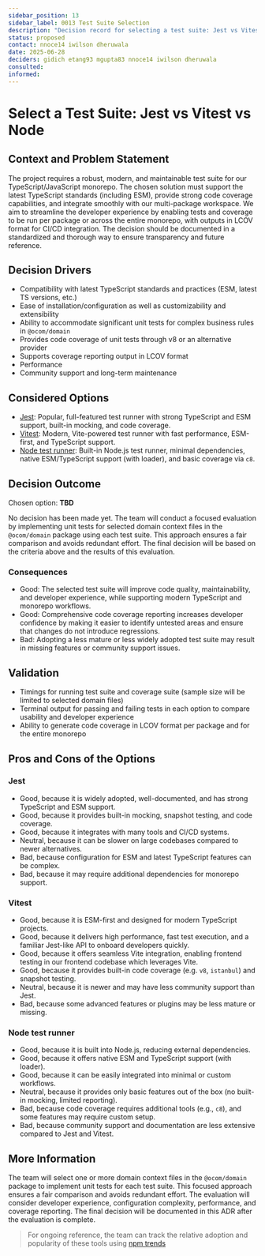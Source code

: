 ```yaml
---
sidebar_position: 13
sidebar_label: 0013 Test Suite Selection
description: "Decision record for selecting a test suite: Jest vs Vitest vs Node."
status: proposed
contact: nnoce14 iwilson dheruwala
date: 2025-06-28
deciders: gidich etang93 mgupta83 nnoce14 iwilson dheruwala
consulted:
informed:
---
```


# Select a Test Suite: Jest vs Vitest vs Node

## Context and Problem Statement

The project requires a robust, modern, and maintainable test suite for our TypeScript/JavaScript monorepo. The chosen solution must support the latest TypeScript standards (including ESM), provide strong code coverage capabilities, and integrate smoothly with our multi-package workspace. We aim to streamline the developer experience by enabling tests and coverage to be run per package or across the entire monorepo, with outputs in LCOV format for CI/CD integration. The decision should be documented in a standardized and thorough way to ensure transparency and future reference.

## Decision Drivers

- Compatibility with latest TypeScript standards and practices (ESM, latest TS versions, etc.)
- Ease of installation/configuration as well as customizability and extensibility
- Ability to accommodate significant unit tests for complex business rules in `@ocom/domain`
- Provides code coverage of unit tests through v8 or an alternative provider
- Supports coverage reporting output in LCOV format
- Performance
- Community support and long-term maintenance

## Considered Options

- [Jest](https://jestjs.io/): Popular, full-featured test runner with strong TypeScript and ESM support, built-in mocking, and code coverage.
- [Vitest](https://vitest.dev/): Modern, Vite-powered test runner with fast performance, ESM-first, and TypeScript support.
- [Node test runner](https://nodejs.org/api/test.html): Built-in Node.js test runner, minimal dependencies, native ESM/TypeScript support (with loader), and basic coverage via `c8`.

## Decision Outcome

Chosen option: **TBD**

No decision has been made yet. The team will conduct a focused evaluation by implementing unit tests for selected domain context files in the `@ocom/domain` package using each test suite. This approach ensures a fair comparison and avoids redundant effort. The final decision will be based on the criteria above and the results of this evaluation.


### Consequences

- Good: The selected test suite will improve code quality, maintainability, and developer experience, while supporting modern TypeScript and monorepo workflows.
- Good: Comprehensive code coverage reporting increases developer confidence by making it easier to identify untested areas and ensure that changes do not introduce regressions.
- Bad: Adopting a less mature or less widely adopted test suite may result in missing features or community support issues.

## Validation

- Timings for running test suite and coverage suite (sample size will be limited to selected domain files)
- Terminal output for passing and failing tests in each option to compare usability and developer experience
- Ability to generate code coverage in LCOV format per package and for the entire monorepo

## Pros and Cons of the Options

### Jest

- Good, because it is widely adopted, well-documented, and has strong TypeScript and ESM support.
- Good, because it provides built-in mocking, snapshot testing, and code coverage.
- Good, because it integrates with many tools and CI/CD systems.
- Neutral, because it can be slower on large codebases compared to newer alternatives.
- Bad, because configuration for ESM and latest TypeScript features can be complex.
- Bad, because it may require additional dependencies for monorepo support.

### Vitest

- Good, because it is ESM-first and designed for modern TypeScript projects.
- Good, because it delivers high performance, fast test execution, and a familiar Jest-like API to onboard developers quickly.
- Good, because it offers seamless Vite integration, enabling frontend testing in our frontend codebase which leverages Vite.
- Good, because it provides built-in code coverage (e.g. `v8`, `istanbul`) and snapshot testing.
- Neutral, because it is newer and may have less community support than Jest.
- Bad, because some advanced features or plugins may be less mature or missing.

### Node test runner

- Good, because it is built into Node.js, reducing external dependencies.
- Good, because it offers native ESM and TypeScript support (with loader).
- Good, because it can be easily integrated into minimal or custom workflows.
- Neutral, because it provides only basic features out of the box (no built-in mocking, limited reporting).
- Bad, because code coverage requires additional tools (e.g., `c8`), and some features may require custom setup.
- Bad, because community support and documentation are less extensive compared to Jest and Vitest.

## More Information

The team will select one or more domain context files in the `@ocom/domain` package to implement unit tests for each test suite. This focused approach ensures a fair comparison and avoids redundant effort. The evaluation will consider developer experience, configuration complexity, performance, and coverage reporting. The final decision will be documented in this ADR after the evaluation is complete.

> For ongoing reference, the team can track the relative adoption and popularity of these tools using [npm trends](https://npmtrends.com/jest-vs-vitest-vs-c8)
